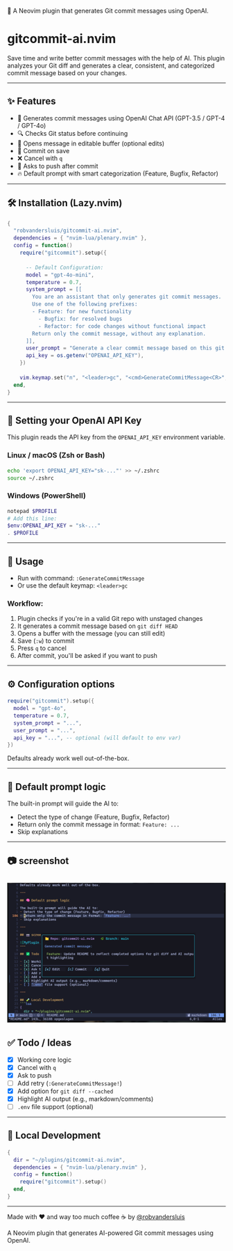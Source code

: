 🚀 A Neovim plugin that generates Git commit messages using OpenAI.
# gitcommit-ai.nvim

Save time and write better commit messages with the help of AI. This plugin analyzes your Git diff and generates a clear, consistent, and categorized commit message based on your changes.

---

## ✨ Features

- 🤖 Generates commit messages using OpenAI Chat API (GPT-3.5 / GPT-4 / GPT-4o)
- 🔍 Checks Git status before continuing
- 📄 Opens message in editable buffer (optional edits)
- 💾 Commit on save
- ❌ Cancel with `q`
- 🚀 Asks to push after commit
- 🔥 Default prompt with smart categorization (Feature, Bugfix, Refactor)

---

## 🛠 Installation (Lazy.nvim)

```lua
{
  "robvandersluis/gitcommit-ai.nvim",
  dependencies = { "nvim-lua/plenary.nvim" },
  config = function()
    require("gitcommit").setup({
      
      -- Default Configuration:
      model = "gpt-4o-mini", 
      temperature = 0.7,
      system_prompt = [[
        You are an assistant that only generates git commit messages.
        Use one of the following prefixes:
        - Feature: for new functionality
          - Bugfix: for resolved bugs
          - Refactor: for code changes without functional impact
        Return only the commit message, without any explanation.
      ]],
      user_prompt = "Generate a clear commit message based on this git diff:",
      api_key = os.getenv("OPENAI_API_KEY"),
    })

    vim.keymap.set("n", "<leader>gc", "<cmd>GenerateCommitMessage<CR>", { desc = "AI Commit" })
  end,
}
```

---

## 🔐 Setting your OpenAI API Key

This plugin reads the API key from the `OPENAI_API_KEY` environment variable.

### Linux / macOS (Zsh or Bash)
```bash
echo 'export OPENAI_API_KEY="sk-..."' >> ~/.zshrc
source ~/.zshrc
```

### Windows (PowerShell)
```powershell
notepad $PROFILE
# Add this line:
$env:OPENAI_API_KEY = "sk-..."
. $PROFILE
```

---

## 🚀 Usage

- Run with command: `:GenerateCommitMessage`
- Or use the default keymap: `<leader>gc`

### Workflow:
1. Plugin checks if you're in a valid Git repo with unstaged changes
2. It generates a commit message based on `git diff HEAD`
3. Opens a buffer with the message (you can still edit)
4. Save (`:w`) to commit
5. Press `q` to cancel
6. After commit, you'll be asked if you want to push

---

## ⚙️ Configuration options

```lua
require("gitcommit").setup({
  model = "gpt-4o",
  temperature = 0.7,
  system_prompt = "...",
  user_prompt = "...",
  api_key = "...", -- optional (will default to env var)
})
```

Defaults already work well out-of-the-box.

---

## 🧠 Default prompt logic

The built-in prompt will guide the AI to:
- Detect the type of change (Feature, Bugfix, Refactor)
- Return only the commit message in format: `Feature: ...`
- Skip explanations

---

## 📷 screenshot

![MyPlugin Screenshot](media/screenshot.png)
---

## ✅ Todo / Ideas

- [x] Working core logic
- [x] Cancel with `q`
- [x] Ask to push
- [ ] Add retry (`:GenerateCommitMessage!`)
- [x] Add option for `git diff --cached`
- [x] Highlight AI output (e.g., markdown/comments)
- [ ] `.env` file support (optional)

---

## 🧪 Local Development
```lua
{
  dir = "~/plugins/gitcommit-ai.nvim",
  dependencies = { "nvim-lua/plenary.nvim" },
  config = function()
    require("gitcommit").setup()
  end,
}
```

---

Made with ❤️ and way too much coffee ☕ by [@robvandersluis](https://github.com/robvandersluis)

A Neovim plugin that generates AI-powered Git commit messages using OpenAI.

